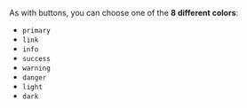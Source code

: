 As with buttons, you can choose one of the **8 different colors**:

- `primary`
- `link`
- `info`
- `success`
- `warning`
- `danger`
- `light`
- `dark`
